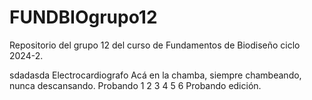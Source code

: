﻿# FUNDBIOgrupo12
Repositorio del grupo 12 del curso de Fundamentos de Biodiseño ciclo 2024-2.

sdadasda
Electrocardiografo
   Acá en la chamba, siempre chambeando, nunca descansando. 
Probando 1 2 3 4 5 6
Probando edición.
